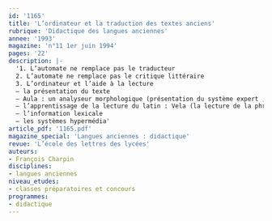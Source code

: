 ```yaml
---
id: '1165'
title: 'L’ordinateur et la traduction des textes anciens'
rubrique: 'Didactique des langues anciennes'
annee: '1993'
magazine: 'n°11 1er juin 1994'
pages: '22'
description: |-
  '1. L’automate ne remplace pas le traducteur
  2. L’automate ne remplace pas le critique littéraire
  3. L’ordinateur et l’aide à la lecture
  – la présentation du texte
  – Aula : un analyseur morphologique (présentation du système expert ; architecture du système)
  – l’apprentissage de la lecture du latin : Vela (la lecture de la phrase latine ; un programme d’apprentissage de la lecture)
  – l’information lexicale
  – les systèmes hypermédia'
article_pdf: '1165.pdf'
magazine_special: 'Langues anciennes : didactique'
revue: 'L’école des lettres des lycées'
auteurs:
- François Charpin
disciplines:
- langues anciennes
niveau_etudes:
- classes préparatoires et concours
programmes:
- didactique
---
```

